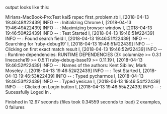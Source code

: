output looks like this:

Mirlans-MacBook-Pro:Test kai$ rspec first_problem.rb 
I, [2018-04-13 19:46:48#22439]  INFO -- : Initializing Chrome
I, [2018-04-13 19:46:49#22439]  INFO -- : Maximizing browser window
I, [2018-04-13 19:46:50#22439]  INFO -- : Test Started
I, [2018-04-13 19:46:51#22439]  INFO -- : Found search field
I, [2018-04-13 19:46:51#22439]  INFO -- : Searching for 'ruby-debug19'
I, [2018-04-13 19:46:51#22439]  INFO -- : Clicking on first exact match result
I, [2018-04-13 19:46:52#22439]  INFO -- : Runtime dependencies: 
RUNTIME DEPENDENCIES (3):
columnize >= 0.3.1
linecache19 >= 0.5.11
ruby-debug-base19 >= 0.11.19
I, [2018-04-13 19:46:52#22439]  INFO -- : Names of the authors: 
Kent Sibilev, Mark Moseley
.I, [2018-04-13 19:46:52#22439]  INFO -- : Test Started
I, [2018-04-13 19:46:53#22439]  INFO -- : Typed pycharmce
I, [2018-04-13 19:46:53#22439]  INFO -- : Typed yesican
I, [2018-04-13 19:46:54#22439]  INFO -- : Clicked on Login button
I, [2018-04-13 19:46:55#22439]  INFO -- : Sucessfully Loged In
.

Finished in 12.97 seconds (files took 0.34559 seconds to load)
2 examples, 0 failures
